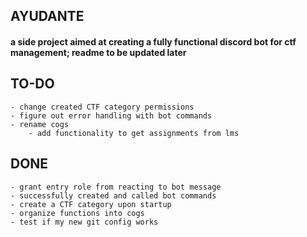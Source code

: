 ## AYUDANTE
#### a side project aimed at creating a fully functional discord bot for ctf management; readme to be updated later

## TO-DO
	- change created CTF category permissions
	- figure out error handling with bot commands
	- rename cogs
        - add functionality to get assignments from lms

## DONE
	- grant entry role from reacting to bot message
	- successfully created and called bot commands
	- create a CTF category upon startup
	- organize functions into cogs
	- test if my new git config works
